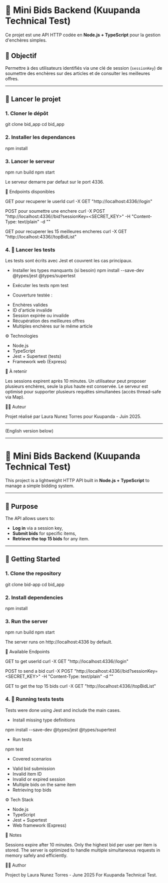 # 🧠 Mini Bids Backend (Kuupanda Technical Test)

Ce projet est une API HTTP codée en **Node.js + TypeScript** pour la gestion d'enchères simples.

## 🎯 Objectif

Permettre à des utilisateurs identifiés via une clé de session (`sessionKey`) de soumettre des enchères sur des articles et de consulter les meilleures offres.

---

## 🚀 Lancer le projet

### 1. Cloner le dépôt

git clone <url-du-depot> bid_app
cd bid_app

### 2. Installer les dependances

npm install

### 3. Lancer le serveur

npm run build
npm start

Le serveur demarre par defaut sur le port 4336.

📮 Endpoints disponibles

GET pour recuperer le userId
curl -X GET "http://localhost:4336/<userId>/login"

POST pour soumettre une enchere
curl -X POST "http://localhost:4336/<itemID>/bid?sessionKey=<SECRET_KEY>" -H "Content-Type: text/plain" -d "<bidValue>"

GET pour recuperer les 15 meilleures encheres
curl -X GET "http://localhost:4336/<itemID>/topBidList"

### 4. 🧪 Lancer les tests

Les tests sont écrits avec Jest et couvrent les cas principaux.

+ Installer les types manquants (si besoin)
npm install --save-dev @types/jest @types/supertest

+ Exécuter les tests
npm test

+ Couverture testée :

- Enchères valides
- ID d'article invalide
- Session expirée ou invalide
- Récupération des meilleures offres
- Multiples enchères sur le même article

⚙️ Technologies

- Node.js
- TypeScript
- Jest + Supertest (tests)
- Framework web (Express)

🧠 À retenir

Les sessions expirent après 10 minutes.
Un utilisateur peut proposer plusieurs enchères, seule la plus haute est conservée.
Le serveur est optimisé pour supporter plusieurs requêtes simultanées (accès thread-safe via Map).

👩‍💻 Auteur

Projet réalisé par Laura Nunez Torres pour Kuupanda - Juin 2025.

---

(English version below)

---

# 🧠 Mini Bids Backend (Kuupanda Technical Test)

This project is a lightweight HTTP API built in **Node.js + TypeScript** to manage a simple bidding system.

---

## 🎯 Purpose

The API allows users to:
- **Log in** via a session key,
- **Submit bids** for specific items,
- **Retrieve the top 15 bids** for any item.

---

## 🚀 Getting Started

### 1. Clone the repository

git clone <your-repo-url> bid-app
cd bid_app

### 2. Install dependencies

npm install

### 3. Run the server

npm run build
npm start

The server runs on http://localhost:4336 by default.

📮 Available Endpoints

GET to get userId
curl -X GET "http://localhost:4336/<userId>/login"

POST to send a bid
curl -X POST "http://localhost:4336/<itemID>/bid?sessionKey=<SECRET_KEY>" -H "Content-Type: text/plain" -d "<bidValue>"

GET to get the top 15 bids
curl -X GET "http://localhost:4336/<itemID>/topBidList"

### 4. 🧪 Running tests tests

Tests were done using Jest and include the main cases.

+ Install missing type definitions

npm install --save-dev @types/jest @types/supertest

+ Run tests

npm test

+ Covered scenarios

- Valid bid submission
- Invalid item ID
- Invalid or expired session
- Multiple bids on the same item
- Retrieving top bids

⚙️ Tech Stack

- Node.js
- TypeScript
- Jest + Supertest
- Web framework (Express)

🧠 Notes

Sessions expire after 10 minutes.
Only the highest bid per user per item is stored.
The server is optimized to handle multiple simultaneous requests in memory safely and efficiently.

👩‍💻 Author

Project by Laura Nunez Torres - June 2025
For Kuupanda Technical Test.